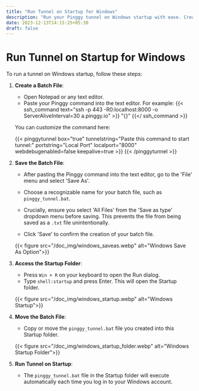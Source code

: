 ```yaml
---
title: "Run Tunnel on Startup for Windows"
description: "Run your Pinggy tunnel on Windows startup with ease. Create a batch file with your Pinggy command, save it in the startup folder, and enjoy automatic tunnel execution upon logging in."
date: 2023-12-13T14:15:25+05:30
draft: false
---
```


# Run Tunnel on Startup for Windows

To run a tunnel on Windows startup, follow these steps:

1. **Create a Batch File**:

   - Open Notepad or any text editor.
   - Paste your Pinggy command into the text editor. For example:
     {{< ssh_command text="ssh -p 443 -R0:localhost:8000 -o ServerAliveInterval=30 a.pinggy.io" >}}
     "{}"
     {{</ ssh_command >}}

   You can customize the command here:

   {{< pinggytunnel box="true" tunnelstring="Paste this command to start tunnel:" portstring="Local Port" localport="8000" webdebugenabled=false keepalive=true >}}
   {{< /pinggytunnel >}}

2. **Save the Batch File**:

   - After pasting the Pinggy command into the text editor, go to the 'File' menu and select 'Save As'.

   - Choose a recognizable name for your batch file, such as `pinggy_tunnel.bat`.

   - Crucially, ensure you select 'All Files' from the 'Save as type' dropdown menu before saving. This prevents the file from being saved as a `.txt` file unintentionally.

   - Click 'Save' to confirm the creation of your batch file.

   {{< figure src="/doc_img/windows_saveas.webp" alt="Windows Save As Option">}}

3. **Access the Startup Folder**:

   - Press `Win + R` on your keyboard to open the Run dialog.
   - Type `shell:startup` and press Enter. This will open the Startup folder.

   {{< figure src="/doc_img/windows_startup.webp" alt="Windows Startup">}}

4. **Move the Batch File**:

   - Copy or move the `pinggy_tunnel.bat` file you created into this Startup folder.

   {{< figure src="/doc_img/windows_startup_folder.webp" alt="Windows Startup Folder">}}

5. **Run Tunnel on Startup**:
   - The `pinggy_tunnel.bat` file in the Startup folder will execute automatically each time you log in to your Windows account.
